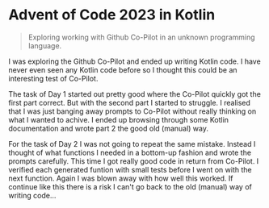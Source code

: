 # Advent of Code 2023 in Kotlin
> Exploring working with Github Co-Pilot in an unknown programming language.

I was exploring the Github Co-Pilot and ended up writing Kotlin code.
I have never even seen any Kotlin code before so I thought this could be
an interesting test of Co-Pilot.

The task of Day 1 started out pretty good where the Co-Pilot quickly got
the first part correct. But with the second part I started to struggle.
I realised that I was just banging away prompts to Co-Pilot without really
thinking on what I wanted to achive. I ended up browsing through some Kotlin
documentation and wrote part 2 the good old (manual) way.

For the task of Day 2 I was not going to repeat the same mistake. Instead I
thought of what functions I needed in a bottom-up fashion and wrote
the prompts carefully. This time I got really good code in return from Co-Pilot.
I verified each generated funtion with small tests before I went on with the
next function. Again I was blown away with how well this worked. If continue
like this there is a risk I can't go back to the old (manual) way of writing code...
